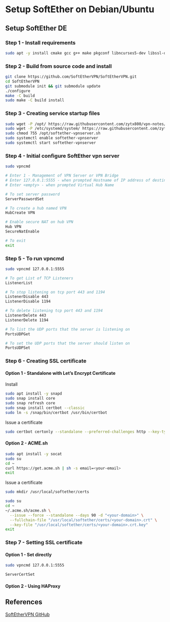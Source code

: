 # Setup SoftEther on Debian/Ubuntu

## Setup SoftEther DE

### Step 1 - Install requirements

```bash
sudo apt -y install cmake gcc g++ make pkgconf libncurses5-dev libssl-dev libsodium-dev libreadline-dev zlib1g-dev
```

### Step 2 - Build from source code and install

```bash
git clone https://github.com/SoftEtherVPN/SoftEtherVPN.git
cd SoftEtherVPN
git submodule init && git submodule update
./configure
make -C build
sudo make -C build install
```

### Step 3 - Creating service startup files

```bash
sudo wget -P /opt/ https://raw.githubusercontent.com/zytx800/vpn-notes/main/softether/softether-vpnserver.sh
sudo wget -P /etc/systemd/system/ https://raw.githubusercontent.com/zytx800/vpn-notes/main/softether/softether-vpnserver.service
sudo chmod 755 /opt/softether-vpnserver.sh
sudo systemctl enable softether-vpnserver
sudo systemctl start softether-vpnserver
```

### Step 4 - Initial configure SoftEther vpn server

```bash
sudo vpncmd

# Enter 1 - Management of VPN Server or VPN Bridge
# Enter 127.0.0.1:5555 - when prompted Hostname of IP address of destination
# Enter <empty> - when prompted Virtual Hub Name

# To set server password
ServerPasswordSet

# To create a hub named VPN
HubCreate VPN

# Enable secure NAT on hub VPN
Hub VPN
SecureNatEnable

# To exit
exit
```

### Step 5 - To run vpncmd

```bash
sudo vpncmd 127.0.0.1:5555

# To get List of TCP Listeners
ListenerList

# To stop listening on tcp port 443 and 1194
ListenerDisable 443
ListenerDisable 1194

# To delete listening tcp port 443 and 1194
ListenerDelete 443
ListenerDelete 1194

# To list the UDP ports that the server is listening on
PortsUDPGet

# To set the UDP ports that the server should listen on
PortsUDPSet
```

### Step 6 - Creating SSL certificate

#### Option 1 - Standalone with Let’s Encrypt Certificate

Install

```bash
sudo apt install -y snapd
sudo snap install core
sudo snap refresh core
sudo snap install certbot --classic
sudo ln -s /snap/bin/certbot /usr/bin/certbot
```

Issue a certificate

```bash
sudo certbot certonly --standalone --preferred-challenges http --key-type rsa --agree-tos --email <your-email> -d <your-domain>
```

#### Option 2 - ACME.sh

```bash
sudo apt install -y socat
sudo su
cd ~
curl https://get.acme.sh | sh -s email=<your-email>
exit
```

Issue a certificate

```bash
sudo mkdir /usr/local/softether/certs

sudo su
cd ~
~/.acme.sh/acme.sh \
  --issue --force --standalone --days 90 -d "<your-domain>" \
  --fullchain-file "/usr/local/softether/certs/<your-domain>.crt" \
  --key-file "/usr/local/softether/certs/<your-domain>.crt.key"
exit
```

### Step 7 - Setting SSL certificate

#### Option 1 - Set directly

```bash
sudo vpncmd 127.0.0.1:5555

ServerCertSet
```

#### Option 2 - Using HAProxy


## References

[SoftEtherVPN GitHub](https://github.com/SoftEtherVPN/SoftEtherVPN/blob/master/src/BUILD_UNIX.md)
